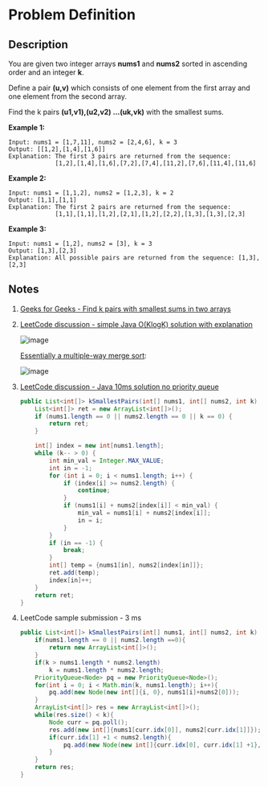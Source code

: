 # Problem Definition

## Description

You are given two integer arrays **nums1** and **nums2** sorted in ascending order and an integer **k**.

Define a pair **(u,v)** which consists of one element from the first array and one element from the second array.

Find the k pairs **(u1,v1),(u2,v2) ...(uk,vk)** with the smallest sums.

**Example 1:**

```plaintext
Input: nums1 = [1,7,11], nums2 = [2,4,6], k = 3
Output: [[1,2],[1,4],[1,6]]
Explanation: The first 3 pairs are returned from the sequence:
             [1,2],[1,4],[1,6],[7,2],[7,4],[11,2],[7,6],[11,4],[11,6]
```

**Example 2:**

```plaintext
Input: nums1 = [1,1,2], nums2 = [1,2,3], k = 2
Output: [1,1],[1,1]
Explanation: The first 2 pairs are returned from the sequence:
             [1,1],[1,1],[1,2],[2,1],[1,2],[2,2],[1,3],[1,3],[2,3]
```

**Example 3:**

```plaintext
Input: nums1 = [1,2], nums2 = [3], k = 3
Output: [1,3],[2,3]
Explanation: All possible pairs are returned from the sequence: [1,3],[2,3]
```

## Notes

1. [Geeks for Geeks - Find k pairs with smallest sums in two arrays](https://www.geeksforgeeks.org/find-k-pairs-smallest-sums-two-arrays/)
1. [LeetCode discussion - simple Java O(KlogK) solution with explanation](leetcode.com/explore/interview/card/google/63/sorting-and-searching-4/447/discuss/84551/simple-Java-O(KlogK)-solution-with-explanation/150089)

    ![image](https://cloud.githubusercontent.com/assets/8743900/17332795/0bb46cfe-589e-11e6-90b5-5d3c9696c4f0.png)

    [Essentially a multiple-way merge sort](leetcode.com/explore/interview/card/google/63/sorting-and-searching-4/447/discuss/84551/simple-Java-O(KlogK)-solution-with-explanation/150163):

    ![image](https://pbs.twimg.com/media/Dg-5jocU0AAI-cC.jpg:small)

1. [LeetCode discussion - Java 10ms solution no priority queue](https://leetcode.com/explore/interview/card/google/63/sorting-and-searching-4/447/discuss/84611/Java-10ms-solution-no-priority-queue)

    ```java
    public List<int[]> kSmallestPairs(int[] nums1, int[] nums2, int k) {
        List<int[]> ret = new ArrayList<int[]>();
        if (nums1.length == 0 || nums2.length == 0 || k == 0) {
            return ret;
        }

        int[] index = new int[nums1.length];
        while (k-- > 0) {
            int min_val = Integer.MAX_VALUE;
            int in = -1;
            for (int i = 0; i < nums1.length; i++) {
                if (index[i] >= nums2.length) {
                    continue;
                }
                if (nums1[i] + nums2[index[i]] < min_val) {
                    min_val = nums1[i] + nums2[index[i]];
                    in = i;
                }
            }
            if (in == -1) {
                break;
            }
            int[] temp = {nums1[in], nums2[index[in]]};
            ret.add(temp);
            index[in]++;
        }
        return ret;
    }
    ```

1. LeetCode sample submission - 3 ms

    ```java
    public List<int[]> kSmallestPairs(int[] nums1, int[] nums2, int k) {
        if(nums1.length == 0 || nums2.length ==0){
            return new ArrayList<int[]>();
        }
        if(k > nums1.length * nums2.length)
            k = nums1.length * nums2.length;
        PriorityQueue<Node> pq = new PriorityQueue<Node>();
        for(int i = 0; i < Math.min(k, nums1.length); i++){
            pq.add(new Node(new int[]{i, 0}, nums1[i]+nums2[0]));
        }
        ArrayList<int[]> res = new ArrayList<int[]>();
        while(res.size() < k){
            Node curr = pq.poll();
            res.add(new int[]{nums1[curr.idx[0]], nums2[curr.idx[1]]});
            if(curr.idx[1] +1 < nums2.length){
                pq.add(new Node(new int[]{curr.idx[0], curr.idx[1] +1}, nums1[curr.idx[0]]+nums2[curr.idx[1] +1]));
            }
        }
        return res;
    }
    ```